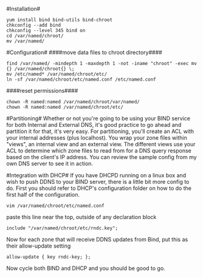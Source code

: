 #Installation#
```
yum install bind bind-utils bind-chroot
chkconfig --add bind
chkconfig --level 345 bind on
cd /var/named/chroot/
mv /var/named/
```
#Configuration#
####move data files to chroot directory####
```
find /var/named/ -mindepth 1 -maxdepth 1 -not -iname "chroot" -exec mv {} /var/named/chroot{} \;
mv /etc/named* /var/named/chroot/etc/
ln -sf /var/named/chroot/etc/named.conf /etc/named.conf
```

####reset permissions####
```
chown -R named:named /var/named/chroot/var/named/
chown -R named:named /var/named/chroot/etc/
```

#Partitioning#
Whether or not you're going to be using your BIND service for both Internal and External DNS, it's good practice to go ahead and partition it for that, it's very easy. For partitioning, you'll create an ACL with your internal addresses (plus localhost). You wrap your zone files within "views", an internal view and an external view. The different views use your ACL to determine which zone files to read from for a DNS query response based on the client's IP address. You can review the sample config from my own DNS server to see it in action.

#Integration with DHCP#
If you have DHCPD running on a linux box and wish to push DDNS to your BIND server, there is a little bit more config to do. First you should refer to DHCP's configuration folder on how to do the first half of the configuration.
```
vim /var/named/chroot/etc/named.conf
```

paste this line near the top, outside of any declaration block
```
include "/var/named/chroot/etc/rndc.key";
```
Now for each zone that will receive DDNS updates from Bind, put this as their allow-update setting
```
allow-update { key rndc-key; };
```
Now cycle both BIND and DHCP and you should be good to go.